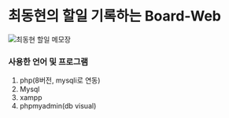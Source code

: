 # 최동현의 할일 기록하는 Board-Web

![최동현 할일 메모장](https://user-images.githubusercontent.com/89922415/220163506-b024793a-3010-4ebb-bf89-3aee9b4db5f0.JPG)

### 사용한 언어 및 프로그램
1. php(8버전, mysqli로 연동)
2. Mysql
3. xampp
4. phpmyadmin(db visual)
